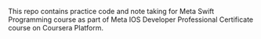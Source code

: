 This repo contains practice code and note taking for Meta Swift Programming course as part of Meta IOS Developer Professional Certificate course on Coursera Platform.
